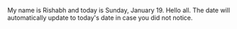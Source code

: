 My name is Rishabh and today is Sunday, January 19. Hello all. The date will automatically update to today's date in case you did not notice.
